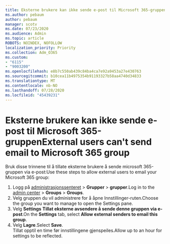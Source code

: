 ```yaml
---
title: Eksterne brukere kan ikke sende e-post til Microsoft 365-gruppen
ms.author: pebaum
author: pebaum
manager: scotv
ms.date: 07/23/2020
ms.audience: Admin
ms.topic: article
ROBOTS: NOINDEX, NOFOLLOW
localization_priority: Priority
ms.collection: Adm_O365
ms.custom:
- "6115"
- "9003200"
ms.openlocfilehash: e8b7c550ab439c84ba4ca7e92a9453a27e430763
ms.sourcegitcommit: b10cea11b4975354b91193327b58aa4740d34833
ms.translationtype: MT
ms.contentlocale: nb-NO
ms.lasthandoff: 07/28/2020
ms.locfileid: "45439231"
---
```

# <a name="external-users-cant-send-email-to-microsoft-365-group"></a><span data-ttu-id="c9cfc-102">Eksterne brukere kan ikke sende e-post til Microsoft 365-gruppen</span><span class="sxs-lookup"><span data-stu-id="c9cfc-102">External users can't send email to Microsoft 365 group</span></span>

<span data-ttu-id="c9cfc-103">Bruk disse trinnene til å tillate eksterne brukere å sende microsoft 365-gruppen via e-post:</span><span class="sxs-lookup"><span data-stu-id="c9cfc-103">Use these steps to allow external users to email your Microsoft 365 group:</span></span>

1. <span data-ttu-id="c9cfc-104">Logg på [administrasjonssenteret](https://admin.microsoft.com/)  >  **Grupper**  >  **grupper**.</span><span class="sxs-lookup"><span data-stu-id="c9cfc-104">Log in to the [admin center](https://admin.microsoft.com/) > **Groups** > **Groups**.</span></span>
2. <span data-ttu-id="c9cfc-105">Velg gruppen du vil administrere for å åpne Innstillinger-ruten.</span><span class="sxs-lookup"><span data-stu-id="c9cfc-105">Choose the group you want to manage to open the Settings pane.</span></span>
3. <span data-ttu-id="c9cfc-106">Velg **Settings** **Tillat eksterne avsendere å sende denne gruppen via e-post**.</span><span class="sxs-lookup"><span data-stu-id="c9cfc-106">On the **Settings** tab, select **Allow external senders to email this group**.</span></span>
4. <span data-ttu-id="c9cfc-107">Velg **Lagre**.</span><span class="sxs-lookup"><span data-stu-id="c9cfc-107">Select **Save**.</span></span></br>
    <span data-ttu-id="c9cfc-108">Tillat opptil en time før innstillingene gjenspeiles.</span><span class="sxs-lookup"><span data-stu-id="c9cfc-108">Allow up to an hour for settings to be reflected.</span></span> 
